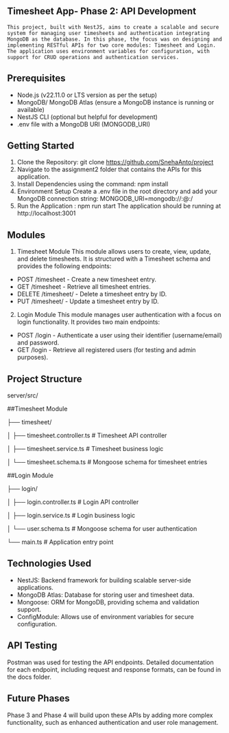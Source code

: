 ## Timesheet App- Phase 2: API Development
    This project, built with NestJS, aims to create a scalable and secure system for managing user timesheets and authentication integrating MongoDB as the database. In this phase, the focus was on designing and implementing RESTful APIs for two core modules: Timesheet and Login. The application uses environment variables for configuration, with support for CRUD operations and authentication services.

## Prerequisites
- Node.js (v22.11.0 or LTS version as per the setup)
- MongoDB/ MongoDB Atlas (ensure a MongoDB instance is running or available)
- NestJS CLI (optional but helpful for development)
- .env file with a MongoDB URI (MONGODB_URI)

## Getting Started
1. Clone the Repository: git clone https://github.com/SnehaAnto/project
2. Navigate to the assignment2 folder that contains the APIs for this application.
3. Install Dependencies using the command: npm install
4. Environment Setup
    Create a .env file in the root directory and add your MongoDB connection string:
    MONGODB_URI=mongodb://<username>:<password>@<host>:<port>/<database>
5. Run the Application : npm run start
The application should be running at http://localhost:3001

## Modules
1. Timesheet Module
This module allows users to create, view, update, and delete timesheets. It is structured with a Timesheet schema and provides the following endpoints:

- POST /timesheet - Create a new timesheet entry.
- GET /timesheet - Retrieve all timesheet entries.
- DELETE /timesheet/ - Delete a timesheet entry by ID.
- PUT /timesheet/ - Update a timesheet entry by ID.

2. Login Module
This module manages user authentication with a focus on login functionality. It provides two main endpoints:

- POST /login - Authenticate a user using their identifier (username/email) and password.
- GET /login - Retrieve all registered users (for testing and admin purposes).

## Project Structure

server/src/

##Timesheet Module

├── timesheet/

│   ├── timesheet.controller.ts # Timesheet API controller

│   ├── timesheet.service.ts    # Timesheet business logic

│   └── timesheet.schema.ts     # Mongoose schema for timesheet entries


##Login Module

├── login/

│   ├── login.controller.ts     # Login API controller

│   ├── login.service.ts        # Login business logic

│   └── user.schema.ts          # Mongoose schema for user authentication

└── main.ts                 # Application entry point


## Technologies Used
- NestJS: Backend framework for building scalable server-side applications.
- MongoDB Atlas: Database for storing user and timesheet data.
- Mongoose: ORM for MongoDB, providing schema and validation support.
- ConfigModule: Allows use of environment variables for secure configuration.

## API Testing
Postman was used for testing the API endpoints. Detailed documentation for each endpoint, including request and response formats, can be found in the docs folder.

## Future Phases
Phase 3 and Phase 4 will build upon these APIs by adding more complex functionality, such as enhanced authentication and user role management.